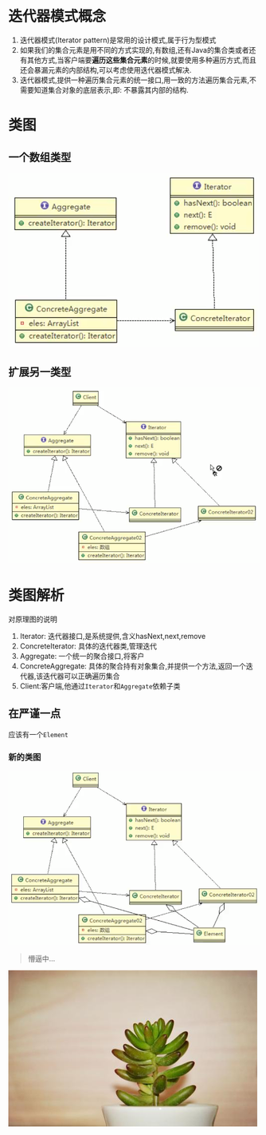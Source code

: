 # 迭代器模式概念

1. 迭代器模式(Iterator pattern)是常用的设计模式,属于行为型模式
2. 如果我们的集合元素是用不同的方式实现的,有数组,还有Java的集合类或者还有其他方式,当客户端要**遍历这些集合元素**的时候,就要使用多种遍历方式,而且还会暴漏元素的内部结构,可以考虑使用迭代器模式解决.
3. 迭代器模式,提供一种遍历集合元素的统一接口,用一致的方法遍历集合元素,不需要知道集合对象的底层表示,即: 不暴露其内部的结构.
 
 
 
 
 # 类图
 ## 一个数组类型
 ![](./img/QQ截图20210208203639.png)
 ## 扩展另一类型
 
 ![](./img/QQ截图20210208203835.png)
 # 类图解析
 对原理图的说明
 1. Iterator: 迭代器接口,是系统提供,含义hasNext,next,remove
 2. ConcreteIterator: 具体的迭代器类,管理迭代
 3. Aggregate: 一个统一的聚合接口,将客户
 4. ConcreteAggregate: 具体的聚合持有对象集合,并提供一个方法,返回一个迭代器,该迭代器可以正确遍历集合
 5. Client:客户端,他通过`Iterator`和`Aggregate`依赖子类
 ## 在严谨一点
 
 应该有一个`Element`
 
 ### 新的类图
  ![](./img/QQ截图20210208204238.png)

 >懵逼中...
 
 
 
 
 
 
 
 
 
 
 
 
 
 
 
 
 
 
 
 
 
 
 
 


 
 
 
 
 
 
 
 
 
 
  ![](./img/mm/meizi43.jpg)